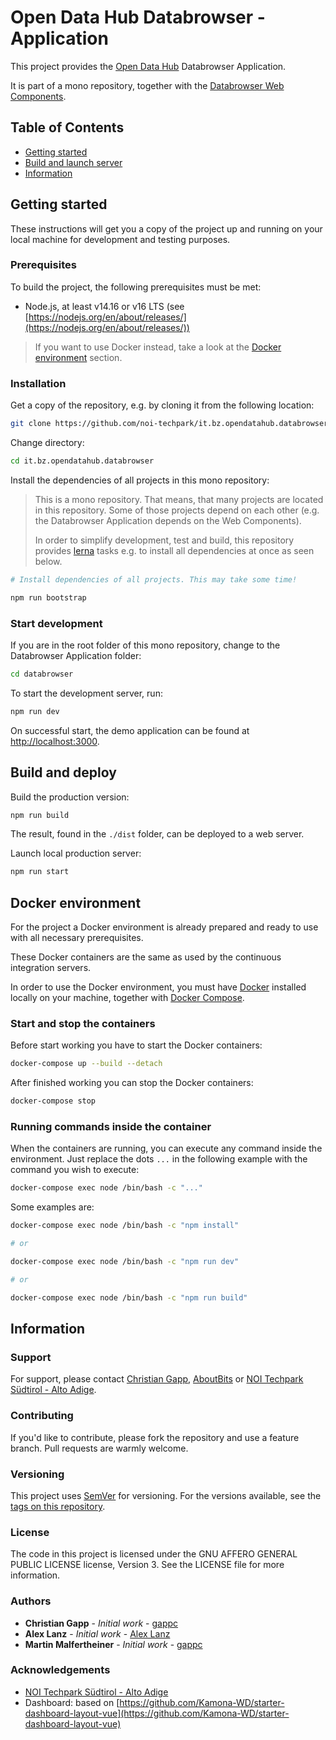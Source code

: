 # Open Data Hub Databrowser - Application

This project provides the [Open Data Hub](https://opendatahub.bz.it/) Databrowser Application.

It is part of a mono repository, together with the [Databrowser Web Components](../web-components).

## Table of Contents

- [Getting started](#getting-started)
- [Build and launch server](#build-and-launch-server)
- [Information](#information)

## Getting started

These instructions will get you a copy of the project up and running
on your local machine for development and testing purposes.

### Prerequisites

To build the project, the following prerequisites must be met:

- Node.js, at least v14.16 or v16 LTS (see [https://nodejs.org/en/about/releases/](https://nodejs.org/en/about/releases/))

> If you want to use Docker instead, take a look at the [Docker environment](#docker-environment) section.

### Installation

Get a copy of the repository, e.g. by cloning it from the following location:

```bash
git clone https://github.com/noi-techpark/it.bz.opendatahub.databrowser
```

Change directory:

```bash
cd it.bz.opendatahub.databrowser
```

Install the dependencies of all projects in this mono repository:

> This is a mono repository. That means, that many projects are located in this repository. Some of
> those projects depend on each other (e.g. the Databrowser Application depends on the Web Components).
>
> In order to simplify development, test and build, this repository provides [lerna](https://lerna.js.org/)
> tasks e.g. to install all dependencies at once as seen below.

```bash
# Install dependencies of all projects. This may take some time!

npm run bootstrap
```

### Start development

If you are in the root folder of this mono repository, change to the Databrowser Application folder:

```bash
cd databrowser
```

To start the development server, run:

```bash
npm run dev
```

On successful start, the demo application can be found at [http://localhost:3000](http://localhost:3000).

## Build and deploy

Build the production version:

```bash
npm run build
```

The result, found in the `./dist` folder, can be deployed to a web server.

Launch local production server:

```bash
npm run start
```

## Docker environment

For the project a Docker environment is already prepared and ready to use with all necessary prerequisites.

These Docker containers are the same as used by the continuous integration servers.

In order to use the Docker environment, you must have [Docker](https://docs.docker.com/install/) installed
locally on your machine, together with [Docker Compose](https://docs.docker.com/compose/).

### Start and stop the containers

Before start working you have to start the Docker containers:

```bash
docker-compose up --build --detach
```

After finished working you can stop the Docker containers:

```bash
docker-compose stop
```

### Running commands inside the container

When the containers are running, you can execute any command inside the environment. Just replace the dots `...` in the following example with the command you wish to execute:

```bash
docker-compose exec node /bin/bash -c "..."
```

Some examples are:

```bash
docker-compose exec node /bin/bash -c "npm install"

# or

docker-compose exec node /bin/bash -c "npm run dev"

# or

docker-compose exec node /bin/bash -c "npm run build"
```

## Information

### Support

For support, please contact [Christian Gapp](https://github.com/gappc), [AboutBits](https://aboutbits.it) or [NOI Techpark Südtirol - Alto Adige](https://noi.bz.it/en).

### Contributing

If you'd like to contribute, please fork the repository and use a feature branch. Pull requests are warmly welcome.

### Versioning

This project uses [SemVer](https://semver.org/) for versioning. For the versions available, see the [tags on this repository](https://github.com/noi-techpark/it.bz.opendatahub.databrowser/tags).

### License

The code in this project is licensed under the GNU AFFERO GENERAL PUBLIC LICENSE license, Version 3. See the LICENSE file for more information.

### Authors

- **Christian Gapp** - *Initial work* - [gappc](https://github.com/gappc)
- **Alex Lanz** - *Initial work* - [Alex Lanz](https://aboutbits.it/)
- **Martin Malfertheiner** - *Initial work* - [gappc](https://aboutbits.it/)

### Acknowledgements

- [NOI Techpark Südtirol - Alto Adige](https://noi.bz.it/en)
- Dashboard: based on [https://github.com/Kamona-WD/starter-dashboard-layout-vue](https://github.com/Kamona-WD/starter-dashboard-layout-vue)
